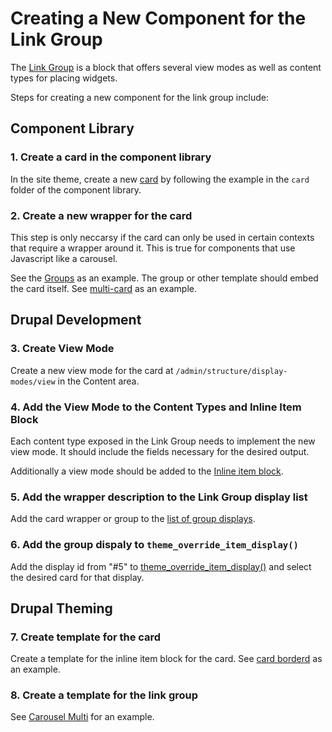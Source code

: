 # Creating a New Component for the Link Group

The [Link Group](https://promet.github.io/provus/block-types.html#link-group) is a block that offers several view modes as well as content types for placing widgets.

Steps for creating a new component for the link group include:

## Component Library

### 1. Create a card in the component library

In the site theme, create a new [card](https://github.com/promet/provus/tree/develop/src/themes/provus/components/02-molecules/card) by following the example in the ``card`` folder of the component library.

### 2. Create a new wrapper for the card

This step is only neccarsy if the card can only be used in certain contexts that require a wrapper around it. This is true for components that use Javascript like a carousel.

See the [Groups](https://github.com/promet/provus/tree/develop/src/themes/provus/components/03-organisms/group) as an example. The group or other template should embed the card itself. See [multi-card](https://github.com/promet/provus/blob/develop/src/themes/provus/components/03-organisms/group/carousel/multicard/multicard.twig) as an example.

## Drupal Development

### 3. Create View Mode

Create a new view mode for the card at `/admin/structure/display-modes/view` in the Content area.

### 4. Add the View Mode to the Content Types and Inline Item Block

Each content type exposed in the Link Group needs to implement the new view mode. It should include the fields necessary for the desired output.

Additionally a view mode should be added to the [Inline item block](https://live-provus-playground.pantheonsite.io/admin/structure/block/block-content/manage/inline_item/display).

### 5. Add the wrapper description to the Link Group display list

Add the card wrapper or group to the [list of group displays](https://github.com/promet/provus/blob/a4122d8deb9dd61d4907cf5d83e5176290530fb0/config/default/field.storage.block_content.field_group_display.yml#L12).

### 6. Add the group dispaly to ``theme_override_item_display()``

Add the display id from "#5" to [theme_override_item_display()](https://github.com/promet/provus/blob/a4122d8deb9dd61d4907cf5d83e5176290530fb0/src/themes/provus/provus.theme#L884) and select the desired card for that display.

## Drupal Theming

### 7. Create template for the card

Create a template for the inline item block for the card. See [card borderd](https://github.com/promet/provus/blob/a4122d8deb/src/themes/provus/templates/block/block--inline-item--card-bordered.html.twig) as an example.

### 8. Create a template for the link group

See [Carousel Multi](https://github.com/promet/provus/blob/a4122d8deb9dd61d4907cf5d83e5176290530fb0/src/themes/provus/templates/block/block--link-group--carousel-multi.html.twig) for an example.


